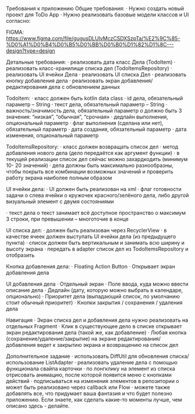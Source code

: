 
Требования к приложению
Общие требования:
· Нужно создать новый проект для ToDo App
· Нужно реализовать базовые модели классов и UI согласно:

FIGMA: https://www.figma.com/file/gugusDLUlvMczCSDXSzpTa/%E2%9C%85-%D0%A1%D0%B4%D0%B5%D0%BB%D0%B0%D1%82%D1%8C---design?type=design 

Детальные требования:
· реализовать дата класс Дела (TodoItem)
· реализовать класс-хранилище списка дел (TodoItemsRepository)
· реализовать UI ячейки Дела
· реализовать UI списка Дел
· реализовать кнопку добавления дела
· реализовать экран добавления/редактирования дела с обновлением
данных


TodoItem:
· класс должен быть kotlin data class
· id дела, обязательный параметр – String
· текст дела, обязательный параметр – String
· важность/значимость дела, обязательный параметр
o должно быть 3 значения: “низкая”, “обычная”, “срочная»
· дедлайн выполнения, опциональный параметр
· флаг выполнения (сделана или нет), обязательный параметр
· дата создания, обязательный параметр
· дата изменения, опциональный параметр

TodoItemsRepository:
· класс должен возвращать список дел
· метод добавления нового дела (дело передаётся как аргумент функции)
· в текущей реализации список дел сейчас можно захардкодить (минимум 10-
20 значений)
· дела должны быть максимально разнообразны, чтобы покрыть все
комбинации возможных значений и проверить работу экрана наиболее
полным образом

UI ячейки дела:
· UI должен быть реализован на xml
· флаг готовности задачи
o слева ячейки
o кружочек красного/зелёного дела, либо другой визуальный элемент с
двумя состояниями

· текст дела
o текст занимает всё доступное пространство
o максимум 3 строки, при превышении – многоточие в конце


UI списка дел:
· должен быть реализован через RecyclerView
· в качестве ячеек должен выступать UI ячейки дела (из предыдущего пункта)
· список должен быть вертикальным и занимать всю ширину и высоту экрана
· передать в adapter список дел из TodoItemsRepository и отобразить

Кнопка добавления дела:
· Floating Action Button
· Открывает экран добавления дела


UI добавления дела
· Отдельный экран
· Поле ввода, куда можно ввести описание дела
· Дедлайн (дату, которую можно выбрать в календаре, опционально)
· Приоритет дела (выпадающий список, по умолчанию стоит обычный
приоритет)
· Кнопки закрытия / сохранения / удаления дела

Навигация
· Экран списка дел и добавления дела нужно реализовать на отдельных
Fragment
· Клик в существующее дело в списке открывает экран редактирования дела
(такой же, как добавление)
· Любая кнопка (сохранение/удаление/закрытие) на экране
редактирования/добавления ведет к закрытию экрана и возвращению на
список дел

Дополнительное задание
· использовать DiffUtil для обновления списка/использование ListAdapter
· реализовать удаление дела с помощью функционала свайпа карточки
· по лонгклику на элемент из списка отрисовать анимацию, после которой
появится меню с кнопками действий
· подписываться на изменения элементов в репозитории
o может быть реализовано через callback или Flow
· можете также добавлять все, что придумает ваша фантазия и что будет
полезно приложению. Если знаете, как сделать какие-то моменты лучше,
чем описано здесь - делайте.